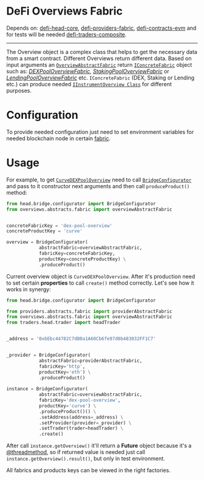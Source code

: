 # DeFi Overviews Fabric

Depends on: [defi-head-core](https://github.com/e183b796621afbf902067460/defi-head-core), [defi-providers-fabric](https://github.com/e183b796621afbf902067460/defi-providers-fabric), [defi-contracts-evm](https://github.com/e183b796621afbf902067460/defi-contracts-evm) and for tests will be needed [defi-traders-composite](https://github.com/e183b796621afbf902067460/defi-traders-composite).

---
The Overview object is a complex class that helps to get the necessary data from a smart contract. Different Overviews return different data. Based on input arguments an [`OverviewAbstractFabric`](https://github.com/e183b796621afbf902067460/defi-overviews-fabric/blob/master/overviews/abstracts/fabric.py) return [`IConcreteFabric`](https://github.com/e183b796621afbf902067460/defi-head-core/blob/master/head/interfaces/fabrics/interface.py) object such as: [*DEXPoolOverviewFabric*](https://github.com/e183b796621afbf902067460/defi-overviews-fabric/blob/master/overviews/fabrics/dexPool/fabric.py), [*StakingPoolOverviewFabric*](https://github.com/e183b796621afbf902067460/defi-overviews-fabric/blob/master/overviews/fabrics/stakingPool/fabric.py) or  [*LendingPoolOverviewFabric*](https://github.com/e183b796621afbf902067460/defi-overviews-fabric/blob/master/overviews/fabrics/lendingPool/fabric.py) etc.
`IConcreteFabric` (DEX, Staking or Lending etc.) can produce needed [`IInstrumentOverview Class`](https://github.com/e183b796621afbf902067460/defi-head-core/blob/master/head/interfaces/overview/builder.py) for different purposes.

# Configuration
To provide needed configuration just need to set environment variables for needed blockchain node in certain [fabric](https://github.com/e183b796621afbf902067460/defi-providers-fabric/tree/master/providers/fabrics).

# Usage
For example, to get [`CurveDEXPoolOverview`](https://github.com/e183b796621afbf902067460/defi-overviews-fabric/blob/master/overviews/protocols/curve/overview.py) need to call [`BridgeConfigurator`](https://github.com/e183b796621afbf902067460/defi-head-core/blob/master/head/bridge/configurator.py) and pass to it constructor next arguments and then call `produceProduct()` method:
```python
from head.bridge.configurator import BridgeConfigurator
from overviews.abstracts.fabric import overviewAbstractFabric   


concreteFabricKey = 'dex-pool-overview'
concreteProductKey = 'curve'

overview = BridgeConfigurator(
            abstractFabric=overviewAbstractFabric,
            fabricKey=concreteFabricKey,
            productKey=concreteProductKey) \
            .produceProduct()
```

Current overview object is `CurveDEXPoolOverview`. After it's production need to set certain __properties__ to call `create()` method correctly. Let's see how it works in synergy:
```python
from head.bridge.configurator import BridgeConfigurator

from providers.abstracts.fabric import providerAbstractFabric
from overviews.abstracts.fabric import overviewAbstractFabric
from traders.head.trader import headTrader


_address = '0xbEbc44782C7dB0a1A60Cb6fe97d0b483032FF1C7'


_provider = BridgeConfigurator(
            abstractFabric=providerAbstractFabric,
            fabricKey='http',
            productKey='eth') \
            .produceProduct()
            
instance = BridgeConfigurator(
            abstractFabric=overviewAbstractFabric,
            fabricKey='dex-pool-overview',
            productKey='curve') \
            .produceProduct()() \
            .setAddress(address=_address) \
            .setProvider(provider=_provider) \
            .setTrader(trader=headTrader) \
            .create()
```
After call `instance.getOverview()` it'll return a __Future__ object because it's a [@threadmethod](https://github.com/e183b796621afbf902067460/defi-head-core/blob/master/head/decorators/threadmethod.py), so if returned value is needed just call `instance.getOverview().result()`, but only in test environment.

All fabrics and products keys can be viewed in the right factories.
